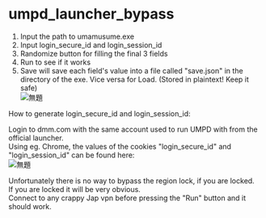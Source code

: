 # umpd_launcher_bypass

1. Input the path to umamusume.exe
2. Input login_secure_id and login_session_id
3. Randomize button for filling the final 3 fields
4. Run to see if it works
5. Save will save each field's value into a file called "save.json" in the directory of the exe. Vice versa for Load. (Stored in plaintext! Keep it safe)   
![無題](https://user-images.githubusercontent.com/102288745/160155340-f22fd7e5-6329-4f18-8d66-a6e645442f83.png)



How to generate login_secure_id and login_session_id:

Login to dmm.com with the same account used to run UMPD with from the official launcher.   
Using eg. Chrome, the values of the cookies "login_secure_id" and "login_session_id" can be found here:  
![無題](https://user-images.githubusercontent.com/102288745/160154313-ed7b7630-0d4e-42d7-ba30-ae44a2b6e966.png)

Unfortunately there is no way to bypass the region lock, if you are locked.  
If you are locked it will be very obvious.  
Connect to any crappy Jap vpn before pressing the "Run" button and it should work.
